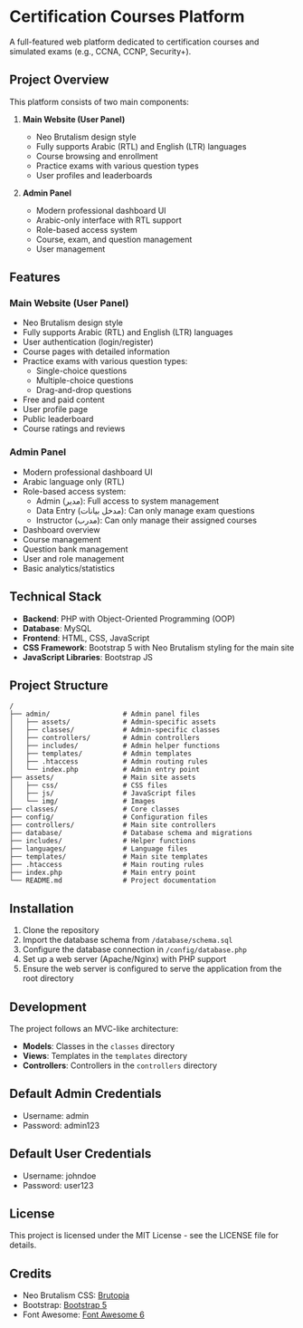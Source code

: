 # Certification Courses Platform

A full-featured web platform dedicated to certification courses and simulated exams (e.g., CCNA, CCNP, Security+).

## Project Overview

This platform consists of two main components:

1. **Main Website (User Panel)**
   - Neo Brutalism design style
   - Fully supports Arabic (RTL) and English (LTR) languages
   - Course browsing and enrollment
   - Practice exams with various question types
   - User profiles and leaderboards

2. **Admin Panel**
   - Modern professional dashboard UI
   - Arabic-only interface with RTL support
   - Role-based access system
   - Course, exam, and question management
   - User management

## Features

### Main Website (User Panel)
- Neo Brutalism design style
- Fully supports Arabic (RTL) and English (LTR) languages
- User authentication (login/register)
- Course pages with detailed information
- Practice exams with various question types:
  - Single-choice questions
  - Multiple-choice questions
  - Drag-and-drop questions
- Free and paid content
- User profile page
- Public leaderboard
- Course ratings and reviews

### Admin Panel
- Modern professional dashboard UI
- Arabic language only (RTL)
- Role-based access system:
  - Admin (مدير): Full access to system management
  - Data Entry (مدخل بيانات): Can only manage exam questions
  - Instructor (مدرب): Can only manage their assigned courses
- Dashboard overview
- Course management
- Question bank management
- User and role management
- Basic analytics/statistics

## Technical Stack

- **Backend**: PHP with Object-Oriented Programming (OOP)
- **Database**: MySQL
- **Frontend**: HTML, CSS, JavaScript
- **CSS Framework**: Bootstrap 5 with Neo Brutalism styling for the main site
- **JavaScript Libraries**: Bootstrap JS

## Project Structure

```
/
├── admin/                  # Admin panel files
│   ├── assets/             # Admin-specific assets
│   ├── classes/            # Admin-specific classes
│   ├── controllers/        # Admin controllers
│   ├── includes/           # Admin helper functions
│   ├── templates/          # Admin templates
│   ├── .htaccess           # Admin routing rules
│   └── index.php           # Admin entry point
├── assets/                 # Main site assets
│   ├── css/                # CSS files
│   ├── js/                 # JavaScript files
│   └── img/                # Images
├── classes/                # Core classes
├── config/                 # Configuration files
├── controllers/            # Main site controllers
├── database/               # Database schema and migrations
├── includes/               # Helper functions
├── languages/              # Language files
├── templates/              # Main site templates
├── .htaccess               # Main routing rules
├── index.php               # Main entry point
└── README.md               # Project documentation
```

## Installation

1. Clone the repository
2. Import the database schema from `/database/schema.sql`
3. Configure the database connection in `/config/database.php`
4. Set up a web server (Apache/Nginx) with PHP support
5. Ensure the web server is configured to serve the application from the root directory

## Development

The project follows an MVC-like architecture:

- **Models**: Classes in the `classes` directory
- **Views**: Templates in the `templates` directory
- **Controllers**: Controllers in the `controllers` directory

## Default Admin Credentials

- Username: admin
- Password: admin123

## Default User Credentials

- Username: johndoe
- Password: user123

## License

This project is licensed under the MIT License - see the LICENSE file for details.

## Credits

- Neo Brutalism CSS: [Brutopia](https://cdn.jsdelivr.net/gh/rajnandan1/brutopia@latest/dist/assets/compiled/css/app.css)
- Bootstrap: [Bootstrap 5](https://getbootstrap.com/)
- Font Awesome: [Font Awesome 6](https://fontawesome.com/)